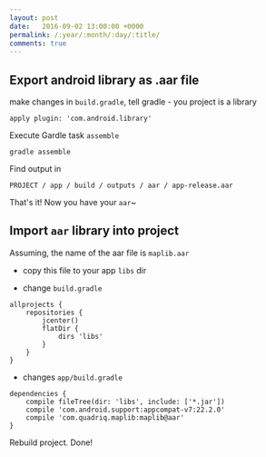 ```yaml
---
layout: post
date:   2016-09-02 13:00:00 +0000
permalink: /:year/:month/:day/:title/
comments: true
---
```


## Export android library as .aar file

make changes in `build.gradle`, tell gradle - you project is a library

    apply plugin: 'com.android.library'

Execute Gardle task `assemble`

    gradle assemble

Find output in

    PROJECT / app / build / outputs / aar / app-release.aar

That's it! Now you have your `aar`~

## Import `aar` library into project

Assuming, the name of the aar file is `maplib.aar`

* copy this file to your app `libs` dir

* change `build.gradle`

```
allprojects {
    repositories {
        jcenter()
        flatDir {
            dirs 'libs'
        }
    }
}
```

* changes `app/build.gradle`

```
dependencies {
    compile fileTree(dir: 'libs', include: ['*.jar'])
    compile 'com.android.support:appcompat-v7:22.2.0'
    compile 'com.quadriq.maplib:maplib@aar'
}
```

Rebuild project. Done!
